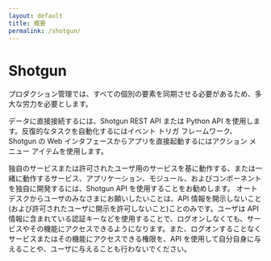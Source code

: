 ```yaml
---
layout: default
title: 概要
permalink: /shotgun/
---
```


# Shotgun

プロダクション管理では、すべての個別の要素を同期させる必要があるため、多大な労力を必要とします。

データに直接接続するには、Shotgun REST API または Python API を使用します。反復的なタスクを自動化するにはイベント トリガ フレームワーク、Shotgun の Web インタフェースからアプリを直接起動するにはアクション メニュー アイテムを使用します。

独自のサービスまたは許可されたユーザ用のサービスを基に動作する、または一緒に動作するサービス、アプリケーション、モジュール、およびコンポーネントを独自に開発するには、Shotgun API を使用することをお勧めします。 オートデスクからユーザのみなさまにお願いしたいことは、API 情報を開示しないこと(および許可されたユーザに開示を許可しないこと)ことのみです。ユーザは API 情報に含まれている認証キーなどを使用することで、ログオンしなくても、サービスやその機能にアクセスできるようになります。また、ログオンすることなくサービスまたはその機能にアクセスできる権限を、API を使用して自分自身に与えることや、ユーザに与えることも行わないでください。
